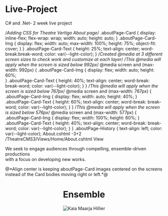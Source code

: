 # Live-Project
C# and .Net- 2 week live project 

/*Adding CSS for Theatre Vertigo About page*/
.aboutPage-Card {
    display: inline-flex;
    flex-wrap: wrap;
    width: auto;
    height: auto;
}
.aboutPage-Card-Img {
    display: flex;
    width: auto;
    max-width: 100%;
    height: 75%;
    object-fit: cover;
}
}
.aboutPage-Card-Text {
    height: 25%;
    text-align: center;
    word-break:break-word;
    color: var(--light-color);
}
/*Created @media at 3 different screen sizes to check work and customize at each layer*/
/*This @media will apply when the screen is sized below 992px*/
@media screen and (max-width: 992px) {
    .aboutPage-Card-Img {
        display: flex;
        width: auto;
        height: 60%;  
    }
    .aboutPage-Card-Text {
        height: 40%;
        text-align: center;
        word-break: break-word;
        color: var(--light-color);
    }
}
/*This @media will apply when the screen is sized below 767px*/
@media screen and (max-width: 767px) {
    .aboutPage-Card-Img {
        display: flex;
        width: auto;
        height: 40%;
    }
    .aboutPage-Card-Text {
        height: 60%;
        text-align: center;
        word-break: break-word;
        color: var(--light-color);
    }
}
/*This @media will apply when the screen is sized below 576px*/
@media screen and (max-width: 577px) {
    .aboutPage-Card-Img {
        display: flex;
        width: 100%;
        height: 60%;
    }
    .aboutPage-Card-Text {
        height: 40%;
        text-align: center;
        word-break: break-word;
        color: var(--light-color);
    }
}
.aboutPage-History {
    text-align: left;
    color: var(--light-color);
About.cshtml
-3+2
/TheatreCMS3/Views/Home/About.cshtml
View
  <p>We seek to engage audiences through compelling, ensemble-driven productions<br /> with a focus on developing new works.</p>
</div>
<div>
@*Align center is keeping aboutPage-Card images centered on the screens instead of the Card bodies moving right or left.*@
<div align="center">
  <h1 class="aboutPage-h1">Ensemble</h1>
  <div class="card-deck">
    <div class="card aboutPage-Card">
      <img class="card-img-top aboutPage-Card-Img"  src="@Url.Content("~/Content/images/Cast_Img_1.jpg")" alt="Kaia Maarja Hillier">
      <div class="card-body aboutPage-Card-Bdy">
      </div>
    </div>
</div>
</div>

